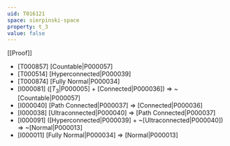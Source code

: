 ```yaml
---
uid: T016121
space: sierpinski-space
property: t_3
value: false
---
```

[[Proof]]

* [T000857] [Countable|P000057]
* [T000514] [Hyperconnected|P000039]
* [T000874] [Fully Normal|P000034]
* [I000081] ([$T_3$|P000005] + [Connected|P000036]) => ~[Countable|P000057]
* [I000040] [Path Connected|P000037] => [Connected|P000036]
* [I000038] [Ultraconnected|P000040] => [Path Connected|P000037]
* [I000091] ([Hyperconnected|P000039] + ~[Ultraconnected|P000040]) => ~[Normal|P000013]
* [I000011] [Fully Normal|P000034] => [Normal|P000013]

